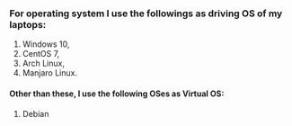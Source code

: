 ### For operating system I use the followings as driving OS of my laptops:
1. Windows 10,
2. CentOS 7,
3. Arch Linux,
4. Manjaro Linux.

#### Other than these, I use the following OSes as Virtual OS:
1. Debian

